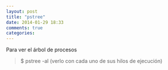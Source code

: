 ```yaml
---
layout: post
title: "pstree"
date: 2014-01-29 18:33
comments: true
categories: 
---
```

Para ver el árbol de procesos

>$ pstree -al   (verlo con cada uno de sus hilos de ejecución)

